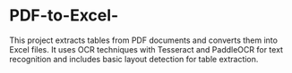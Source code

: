 # PDF-to-Excel-
This project extracts tables from PDF documents and converts them into Excel files. It uses OCR techniques with Tesseract and PaddleOCR for text recognition and includes basic layout detection for table extraction.
